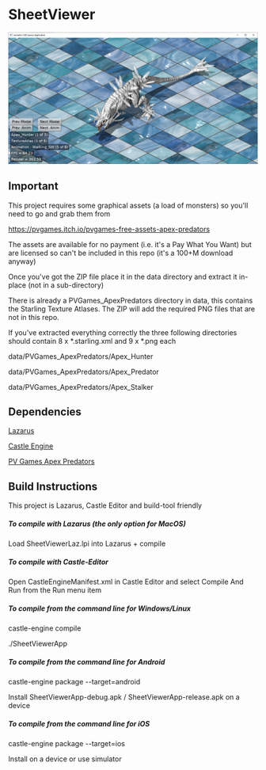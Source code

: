 # SheetViewer

![grab](screenshots/grab.jpg)

## Important

This project requires some graphical assets (a load of monsters) so you'll need to go and grab them from 

https://pvgames.itch.io/pvgames-free-assets-apex-predators

The assets are available for no payment (i.e. it's a Pay What You Want) but are licensed so can't be included in this repo (it's a 100+M download anyway)

Once you've got the ZIP file place it in the data directory and extract it in-place (not in a sub-directory)

There is already a PVGames_ApexPredators directory in data, this contains the Starling Texture Atlases. The ZIP will add the required PNG files that are not in this repo.

If you've extracted everything correctly the three following directories should contain 8 x *.starling.xml and 9 x *.png each

data/PVGames_ApexPredators/Apex_Hunter

data/PVGames_ApexPredators/Apex_Predator

data/PVGames_ApexPredators/Apex_Stalker

## Dependencies

[Lazarus](https://www.lazarus-ide.org/)

[Castle Engine](https://castle-engine.io/)

[PV Games Apex Predators](https://pvgames.itch.io/pvgames-free-assets-apex-predators)

## Build Instructions

This project is Lazarus, Castle Editor and build-tool friendly

##### To compile with Lazarus (the only option for MacOS)

Load SheetViewerLaz.lpi into Lazarus + compile

##### To compile with Castle-Editor

Open CastleEngineManifest.xml in Castle Editor and select Compile And Run from the Run menu item

##### To compile from the command line for Windows/Linux

castle-engine compile

./SheetViewerApp

##### To compile from the command line for Android

castle-engine package  --target=android

Install SheetViewerApp-debug.apk / SheetViewerApp-release.apk on a device

##### To compile from the command line for iOS

castle-engine package  --target=ios

Install on a device or use simulator

